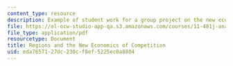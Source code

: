 ```yaml
---
content_type: resource
description: Example of student work for a group project on the new economics of competition.
file: https://ol-ocw-studio-app-qa.s3.amazonaws.com/courses/11-481j-analyzing-and-accounting-for-regional-economic-growth-spring-2009/eda7657127dc230cf8ef5225ec0a8804_MIT11_481Js09_sw01.pdf
file_type: application/pdf
resourcetype: Document
title: Regions and the New Economics of Competition
uid: eda76571-27dc-230c-f8ef-5225ec0a8804
---
```

